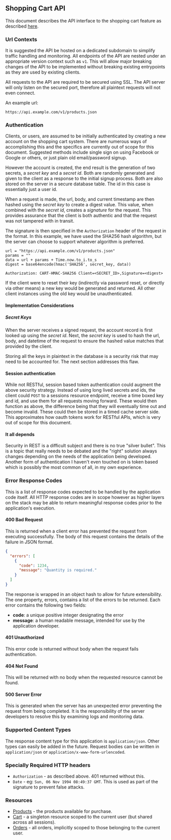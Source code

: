 ## Shopping Cart API

This document describes the API interface to the shopping cart feature as described [here](https://docs.google.com/document/d/1SEgRYzaLnuIJ669NCLmiY94iGfI2JHEP8Jsh1iLxViU/).

### Url Contexts

It is suggested the API be hosted on a dedicated subdomain to simplify traffic handling
and monitoring. All endpoints of the API are nested under an appropriate version context
such as `v1`. This will allow major breaking changes of the API to be implemented without
breaking existing entrypoints as they are used by existing clients.

All requests to the API are required to be secured using SSL. The API server will only
listen on the secured port, therefore all plaintext requests will not even connect.

An example url:

```
https://api.example.com/v1/products.json
```

### Authentication

Clients, or users, are assumed to be initially authenticated by creating a new account
on the shopping cart system. There are numerous ways of accomplishing this and the
specifics are currently out of scope for this document. Suggested methods include
single sign on using Facebook or Google or others, or just plain old email/password signup.

However the account is created, the end result is the generation of two secrets, a
*secret key* and a *secret id*. Both are randomly generated and given to the client
as a response to the initial signup process. Both are also stored on the server in a
secure database table. The id in this case is essentially just a user id.

When a request is made, the url, body, and current timestamp are then hashed using the
*secret key* to create a digest value. This value, when combined with the *secret id*,
creates a *signature* for the request. This provides assurance that the client is both
authentic and that the request was not tampered with in transit.

The signature is then specified in the `Authorization` header of the request in the format.
In this example, we have used the SHA256 hash algorithm, but the server can choose to
support whatever algorithm is preferred.

```
url = "https://api.example.com/v1/products.json"
params = ""
data = url + params + Time.now.to_i.to_s
digest = base64encode(hmac('SHA256', secret_key, data))
```

```
Authorization: CART-HMAC-SHA256 Client=<SECRET_ID>,Signature=<digest>
```

If the client were to reset their key (indirectly via password reset, or directly via
other means) a new key would be generated and returned. All other client instances using the
old key would be unauthenticated.

#### Implementation Considerations

##### Secret Keys

When the server receives a signed request, the account record is first looked up using the
*secret id*. Next, the *secret key* is used to hash the url, body, and datetime of the request to ensure
the hashed value matches that provided by the client.

Storing all the keys in plaintext in the database is a security risk that may need to be accounted for.
The next section addresses this flaw.

#### Session authentication

While not RESTful, session based token authentication could augment the above security strategy.
Instead of using long lived secrets and ids, the client could `POST` to a sessions
resource endpoint, receive a time boxed key and id, and use them for all requests moving forward.
These would then function as above, the difference being that they will eventually time out
and become invalid. These could then be stored in a timed cache server side. This approximates how
oauth tokens work for RESTful APIs, which is very out of scope for this document.

#### It all depends

Security in REST is a difficult subject and there is no true "silver bullet". This is a topic that
really needs to be debated and the "right" solution always changes depending on the needs of the
application being developed. Another form of authentication I haven't even touched on is token
based which is possibly the most common of all, in my own experience.

### Error Response Codes

This is a list of response codes expected to be handled by the application code itself. All HTTP
response codes are in scope however as higher layers on the stack may be able to return
meaningful response codes prior to the application's execution.

#### 400 Bad Request

This is returned when a client error has prevented the request from executing successfully. The body
of this request contains the details of the failure in JSON format.

```json
{
  "errors": [
    {
      "code": 1234,
      "message": "Quantity is required."
    }
  ]
}
```

The response is wrapped in an object hash to allow for future extensibility. The one
property, errors, contains a list of the errors to be returned. Each error contains
the following two fields:

* **code**: a unique positive integer designating the error
* **message**: a human readable message, intended for use by the application developer.

#### 401 Unauthorized

This error code is returned without body when the request fails authentication.

#### 404 Not Found

This will be returned with no body when the requested resource cannot be found.

#### 500 Server Error

This is generated when the server has an unexpected error preventing the request from being completed.
It is the responsibility of the server developers to resolve this by examining logs
and monitoring data.

### Supported Content Types

The response content type for this application is `application/json`. Other types can easily
be added in the future. Request bodies can be written in `application/json` or
`application/x-www-form-urlencoded`.

### Specially Required HTTP headers

* `Authorization` - as described above. 401 returned without this.
* `Date` - eg: `Sun, 06 Nov 1994 08:49:37 GMT`. This is used as part of the signature to prevent false attacks.

### Resources

* [Products](/docs/products.md) - the products available for purchase.
* [Cart](/docs/cart.md) - a singleton resource scoped to the current user (but shared across all sessions).
* [Orders](/docs/orders.md) - all orders, implicitly scoped to those belonging to the current user.
